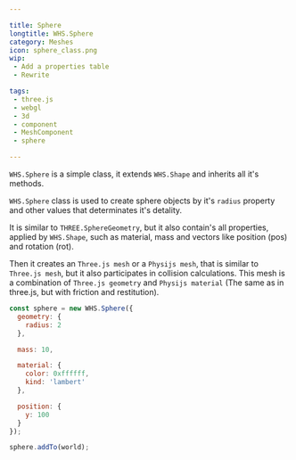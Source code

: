 ```yaml
---

title: Sphere
longtitle: WHS.Sphere
category: Meshes
icon: sphere_class.png
wip: 
 - Add a properties table
 - Rewrite

tags:
 - three.js
 - webgl
 - 3d
 - component
 - MeshComponent
 - sphere

---
```


`WHS.Sphere` is a simple class, it extends `WHS.Shape` and inherits all it's methods.

`WHS.Sphere` class is used to create sphere objects by it's `radius` property and other values that determinates it's detality.

It is similar to `THREE.SphereGeometry`, but it also contain's all properties, applied by `WHS.Shape`, such as material, mass and vectors like position (pos) and rotation (rot).

Then it creates an `Three.js mesh` or a `Physijs mesh`, that is similar to `Three.js mesh`, but it also participates in collision calculations. This mesh is a combination of `Three.js geometry` and `Physijs material` (The same as in three.js, but with friction and restitution).

```javascript
const sphere = new WHS.Sphere({
  geometry: {
    radius: 2
  },

  mass: 10,

  material: {
    color: 0xffffff,
    kind: 'lambert'
  },

  position: {
    y: 100
  }
});

sphere.addTo(world);
```
